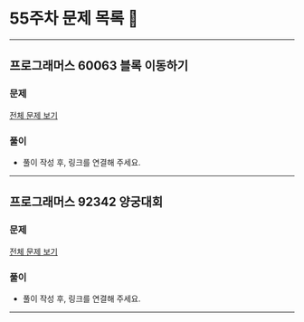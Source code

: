 # 55주차 문제 목록 📝
___
## 프로그래머스 60063 블록 이동하기  
### 문제
[전체 문제 보기](https://school.programmers.co.kr/learn/courses/30/lessons/60063)

### 풀이
- 풀이 작성 후, 링크를 연결해 주세요.  
___
## 프로그래머스 92342 양궁대회  
### 문제
[전체 문제 보기](https://school.programmers.co.kr/learn/courses/30/lessons/92342)

### 풀이
- 풀이 작성 후, 링크를 연결해 주세요.  
___ 